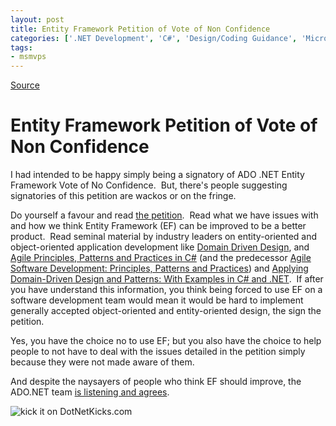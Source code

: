 ```yaml
---
layout: post
title: Entity Framework Petition of Vote of Non Confidence
categories: ['.NET Development', 'C#', 'Design/Coding Guidance', 'Microsoft', 'Software Development']
tags:
- msmvps
---
```

[Source](http://blogs.msmvps.com/peterritchie/2008/06/25/entity-framework-petition-of-vote-of-non-confidence/ "Permalink to Entity Framework Petition of Vote of Non Confidence")

# Entity Framework Petition of Vote of Non Confidence

I had intended to be happy simply being a signatory of ADO .NET Entity Framework Vote of No Confidence.  But, there's people suggesting signatories of this petition are wackos or on the fringe.

Do yourself a favour and read [the petition][1].  Read what we have issues with and how we think Entity Framework (EF) can be improved to be a better product.  Read seminal material by industry leaders on entity-oriented and object-oriented application development like [Domain Driven Design][2], and [Agile Principles, Patterns and Practices in C#][3] (and the predecessor [Agile Software Development: Principles, Patterns and Practices][4]) and [Applying Domain-Driven Design and Patterns: With Examples in C# and .NET][5].  If after you have understand this information, you think being forced to use EF on a software development team would mean it would be hard to implement generally accepted object-oriented and entity-oriented design, the sign the petition.

Yes, you have the choice no to use EF; but you also have the choice to help people to not have to deal with the issues detailed in the petition simply because they were not made aware of them.

And despite the naysayers of people who think EF should improve, the ADO.NET team [is listening and agrees][6].

![kick it on DotNetKicks.com][7]

[1]: http://efvote.wufoo.com/forms/ado-net-entity-framework-vote-of-no-confidence/
[2]: http://www.amazon.com/Domain-Driven-Design-Tackling-Complexity-Software/dp/0321125215/ref=pd_bbs_sr_1?ie=UTF8&s=books&qid=1214414934&sr=1-1
[3]: http://www.amazon.com/Principles-Patterns-Practices-Robert-Martin/dp/0131857258
[4]: http://www.amazon.com/Software-Development-Principles-Patterns-Practices/dp/0135974445
[5]: http://www.amazon.com/Applying-Domain-Driven-Design-Patterns-Examples/dp/0321268202/ref=pd_bbs_sr_1?ie=UTF8&s=books&qid=1214415016&sr=1-1
[6]: http://blogs.msdn.com/efdesign/archive/2008/06/23/transparency-in-the-design-process.aspx
[7]: http://www.dotnetkicks.com/Services/Images/KickItImageGenerator.ashx?url=http%3a%2f%2fmsmvps.com%2fblogs%2fpeterritchie%2farchive%2f2008%2f06%2f25%2fentity-framework-petition-of-vote-of-non-confidence.aspx


